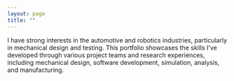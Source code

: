 ```yaml
---
layout: page
title: ""
---
```


I have strong interests in the automotive and robotics industries, particularly in mechanical design and testing. This portfolio showcases the skills I’ve developed through various project teams and research experiences, including mechanical design, software development, simulation, analysis, and manufacturing.
